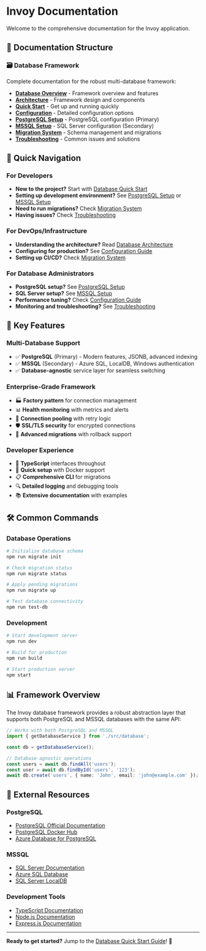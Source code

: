 # Invoy Documentation

Welcome to the comprehensive documentation for the Invoy application.

## 📁 Documentation Structure

### 🗃️ Database Framework
Complete documentation for the robust multi-database framework:

- **[Database Overview](./database/README.md)** - Framework overview and features
- **[Architecture](./database/architecture.md)** - Framework design and components
- **[Quick Start](./database/quick-start.md)** - Get up and running quickly
- **[Configuration](./database/configuration.md)** - Detailed configuration options
- **[PostgreSQL Setup](./database/postgresql.md)** - PostgreSQL configuration (Primary)
- **[MSSQL Setup](./database/mssql.md)** - SQL Server configuration (Secondary)
- **[Migration System](./database/migrations.md)** - Schema management and migrations
- **[Troubleshooting](./database/troubleshooting.md)** - Common issues and solutions

## 🚀 Quick Navigation

### For Developers
- **New to the project?** Start with [Database Quick Start](./database/quick-start.md)
- **Setting up development environment?** See [PostgreSQL Setup](./database/postgresql.md) or [MSSQL Setup](./database/mssql.md)
- **Need to run migrations?** Check [Migration System](./database/migrations.md)
- **Having issues?** Check [Troubleshooting](./database/troubleshooting.md)

### For DevOps/Infrastructure
- **Understanding the architecture?** Read [Database Architecture](./database/architecture.md)
- **Configuring for production?** See [Configuration Guide](./database/configuration.md)
- **Setting up CI/CD?** Check [Migration System](./database/migrations.md)

### For Database Administrators
- **PostgreSQL setup?** See [PostgreSQL Setup](./database/postgresql.md)
- **SQL Server setup?** See [MSSQL Setup](./database/mssql.md)
- **Performance tuning?** Check [Configuration Guide](./database/configuration.md)
- **Monitoring and troubleshooting?** See [Troubleshooting](./database/troubleshooting.md)

## 🎯 Key Features

### Multi-Database Support
- ✅ **PostgreSQL** (Primary) - Modern features, JSONB, advanced indexing
- ✅ **MSSQL** (Secondary) - Azure SQL, LocalDB, Windows authentication
- ✅ **Database-agnostic** service layer for seamless switching

### Enterprise-Grade Framework
- 🏭 **Factory pattern** for connection management
- 📊 **Health monitoring** with metrics and alerts
- 🔄 **Connection pooling** with retry logic
- 🛡️ **SSL/TLS security** for encrypted connections
- 🔧 **Advanced migrations** with rollback support

### Developer Experience
- 📝 **TypeScript** interfaces throughout
- 🚀 **Quick setup** with Docker support
- 📋 **Comprehensive CLI** for migrations
- 🔍 **Detailed logging** and debugging tools
- 📚 **Extensive documentation** with examples

## 🛠️ Common Commands

### Database Operations
```bash
# Initialize database schema
npm run migrate init

# Check migration status
npm run migrate status

# Apply pending migrations
npm run migrate up

# Test database connectivity
npm run test-db
```

### Development
```bash
# Start development server
npm run dev

# Build for production
npm run build

# Start production server
npm start
```

## 📊 Framework Overview

The Invoy database framework provides a robust abstraction layer that supports both PostgreSQL and MSSQL databases with the same API:

```typescript
// Works with both PostgreSQL and MSSQL
import { getDatabaseService } from './src/database';

const db = getDatabaseService();

// Database-agnostic operations
const users = await db.findAll('users');
const user = await db.findById('users', '123');
await db.create('users', { name: 'John', email: 'john@example.com' });
```

## 🔗 External Resources

### PostgreSQL
- [PostgreSQL Official Documentation](https://www.postgresql.org/docs/)
- [PostgreSQL Docker Hub](https://hub.docker.com/_/postgres)
- [Azure Database for PostgreSQL](https://docs.microsoft.com/en-us/azure/postgresql/)

### MSSQL
- [SQL Server Documentation](https://docs.microsoft.com/en-us/sql/sql-server/)
- [Azure SQL Database](https://docs.microsoft.com/en-us/azure/azure-sql/)
- [SQL Server LocalDB](https://docs.microsoft.com/en-us/sql/database-engine/configure-windows/sql-server-express-localdb)

### Development Tools
- [TypeScript Documentation](https://www.typescriptlang.org/docs/)
- [Node.js Documentation](https://nodejs.org/en/docs/)
- [Express.js Documentation](https://expressjs.com/)

---

**Ready to get started?** Jump to the [Database Quick Start Guide](./database/quick-start.md)! 🚀
